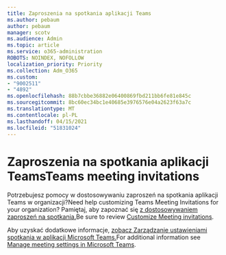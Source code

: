 ```yaml
---
title: Zaproszenia na spotkania aplikacji Teams
ms.author: pebaum
author: pebaum
manager: scotv
ms.audience: Admin
ms.topic: article
ms.service: o365-administration
ROBOTS: NOINDEX, NOFOLLOW
localization_priority: Priority
ms.collection: Adm_O365
ms.custom:
- "9002511"
- "4892"
ms.openlocfilehash: 88b7cbbe36882e06400869fbd211bb6fe81e845c
ms.sourcegitcommit: 8bc60ec34bc1e40685e3976576e04a2623f63a7c
ms.translationtype: MT
ms.contentlocale: pl-PL
ms.lasthandoff: 04/15/2021
ms.locfileid: "51831024"
---
```

# <a name="teams-meeting-invitations"></a><span data-ttu-id="e495b-102">Zaproszenia na spotkania aplikacji Teams</span><span class="sxs-lookup"><span data-stu-id="e495b-102">Teams meeting invitations</span></span>

<span data-ttu-id="e495b-103">Potrzebujesz pomocy w dostosowywaniu zaproszeń na spotkania aplikacji Teams w organizacji?</span><span class="sxs-lookup"><span data-stu-id="e495b-103">Need help customizing Teams Meeting Invitations for your organization?</span></span> <span data-ttu-id="e495b-104">Pamiętaj, aby zapoznać się [z dostosowywaniem zaproszeń na spotkania.](https://docs.microsoft.com/microsoftteams/meeting-settings-in-teams#customize-meeting-invitations)</span><span class="sxs-lookup"><span data-stu-id="e495b-104">Be sure to review [Customize Meeting invitations](https://docs.microsoft.com/microsoftteams/meeting-settings-in-teams#customize-meeting-invitations).</span></span>  

<span data-ttu-id="e495b-105">Aby uzyskać dodatkowe informacje, [zobacz Zarządzanie ustawieniami spotkania w aplikacji Microsoft Teams.](https://docs.microsoft.com/microsoftteams/meeting-settings-in-teams)</span><span class="sxs-lookup"><span data-stu-id="e495b-105">For additional information see [Manage meeting settings in Microsoft Teams](https://docs.microsoft.com/microsoftteams/meeting-settings-in-teams).</span></span>
